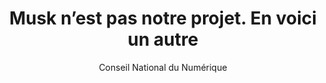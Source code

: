 ---
layout: post
title: "Musk n’est pas notre projet. En voici un autre"
link: "https://cnnumerique.fr/lettre-dinformation/musk-nest-pas-notre-projet-en-voici-un-autre"
author: "Conseil National du Numérique"
published_date: "15/11/2024"
description: "Depuis le 25 octobre dernier, le Conseil ne poste plus sur X. Nous sommes sur Mastodon depuis plus d’un an maintenant et nous y sommes bien. Depuis l’élection de Donald Trump, divers appels à quitter X ont été formulés, d’autres ont simplement pris et annoncé cette décision. Au premier titre, David Chavalarias encourageait sur France Inter à se mettre en ordre de départ pour le 20 janvier et invitait les médias à s’inscrire dans ce mouvement. Le même jour, le Guardian et La Vanguardia ont annoncé quitter Twitter. On comptera aussi la chronique de François Saltiel invitant à migrer vers Bluesky, un réseau qu’on aime beaucoup citer pour le choix qu’il donne aux utilisateurs sur la recommandation algorithmique et la modération des contenus. Depuis la victoire de Donald Trump, le nombre d’utilisateurs de ce réseau social a bondi, marquant un sursaut similaire au moment où Elon Musk avait acquis Twitter."
language: "fr"
categories: "Liens"
tags: "réseau-social numérique x"
og-tags: "réseau-social numérique x"
permalink: /:categories/:year/:month/:day/:title/
---